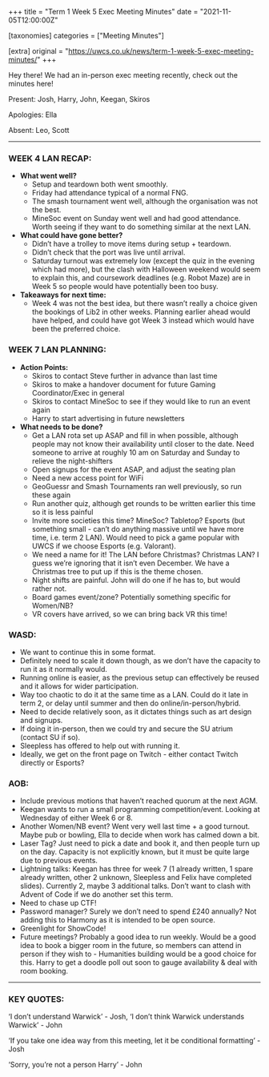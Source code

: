 +++
title = "Term 1 Week 5 Exec Meeting Minutes"
date = "2021-11-05T12:00:00Z"

[taxonomies]
categories = ["Meeting Minutes"]

[extra]
original = "https://uwcs.co.uk/news/term-1-week-5-exec-meeting-minutes/"
+++

<p>Hey there! We had an in-person exec meeting recently, check out the minutes here!</p>

<!-- more -->

Present: Josh, Harry, John, Keegan, Skiros

Apologies: Ella

Absent: Leo, Scott



***

### **WEEK 4 LAN RECAP:**

  - **What went well?**
      - Setup and teardown both went smoothly.
      - Friday had attendance typical of a normal FNG.
      - The smash tournament went well, although the organisation was not the best.
      - MineSoc event on Sunday went well and had good attendance. Worth seeing if they want to do something similar at the next LAN.
  - **What could have gone better?**
      - Didn’t have a trolley to move items during setup + teardown.
      - Didn’t check that the port was live until arrival.
      - Saturday turnout was extremely low (except the quiz in the evening which had more), but the clash with Halloween weekend would seem to explain this, and coursework deadlines (e.g. Robot Maze) are in Week 5 so people would have potentially been too busy.
  - **Takeaways for next time:**
      - Week 4 was not the best idea, but there wasn’t really a choice given the bookings of Lib2 in other weeks. Planning earlier ahead would have helped, and could have got Week 3 instead which would have been the preferred choice.

### **WEEK 7 LAN PLANNING:**

  - **Action Points:**
      - Skiros to contact Steve further in advance than last time
      - Skiros to make a handover document for future Gaming Coordinator/Exec in general
      - Skiros to contact MineSoc to see if they would like to run an event again
      - Harry to start advertising in future newsletters
  - **What needs to be done?**
      - Get a LAN rota set up ASAP and fill in when possible, although people may not know their availability until closer to the date. Need someone to arrive at roughly 10 am on Saturday and Sunday to relieve the night-shifters
      - Open signups for the event ASAP, and adjust the seating plan
      - Need a new access point for WiFi
      - GeoGuessr and Smash Tournaments ran well previously, so run these again
      - Run another quiz, although get rounds to be written earlier this time so it is less painful
      - Invite more societies this time? MineSoc? Tabletop? Esports (but something small - can’t do anything massive until we have more time, i.e. term 2 LAN). Would need to pick a game popular with UWCS if we choose Esports (e.g. Valorant).
      - We need a name for it\! The LAN before Christmas? Christmas LAN? I guess we’re ignoring that it isn’t even December. We have a Christmas tree to put up if this is the theme chosen.
      - Night shifts are painful. John will do one if he has to, but would rather not.
      - Board games event/zone? Potentially something specific for Women/NB?
      - VR covers have arrived, so we can bring back VR this time\!

### **WASD:**

  - We want to continue this in some format.
  - Definitely need to scale it down though, as we don’t have the capacity to run it as it normally would.
  - Running online is easier, as the previous setup can effectively be reused and it allows for wider participation.
  - Way too chaotic to do it at the same time as a LAN. Could do it late in term 2, or delay until summer and then do online/in-person/hybrid.
  - Need to decide relatively soon, as it dictates things such as art design and signups.
  - If doing it in-person, then we could try and secure the SU atrium (contact SU if so).
  - Sleepless has offered to help out with running it.
  - Ideally, we get on the front page on Twitch - either contact Twitch directly or Esports?

### **AOB:**

  - Include previous motions that haven’t reached quorum at the next AGM.
  - Keegan wants to run a small programming competition/event. Looking at Wednesday of either Week 6 or 8.
  - Another Women/NB event? Went very well last time + a good turnout. Maybe pub or bowling, Ella to decide when work has calmed down a bit.
  - Laser Tag? Just need to pick a date and book it, and then people turn up on the day. Capacity is not explicitly known, but it must be quite large due to previous events.
  - Lightning talks: Keegan has three for week 7 (1 already written, 1 spare already written, other 2 unknown, Sleepless and Felix have completed slides). Currently 2, maybe 3 additional talks. Don’t want to clash with Advent of Code if we do another set this term.
  - Need to chase up CTF\!
  - Password manager? Surely we don’t need to spend £240 annually? Not adding this to Harmony as it is intended to be open source.
  - Greenlight for ShowCode\!
  - Future meetings? Probably a good idea to run weekly. Would be a good idea to book a bigger room in the future, so members can attend in person if they wish to - Humanities building would be a good choice for this. Harry to get a doodle poll out soon to gauge availability & deal with room booking.



***

### **KEY QUOTES:**

‘I don’t understand Warwick’ - Josh, ‘I don’t think Warwick understands Warwick’ - John

‘If you take one idea way from this meeting, let it be conditional formatting’ - Josh

‘Sorry, you’re not a person Harry’ - John

